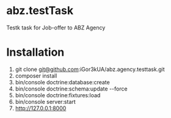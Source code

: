abz.testTask
===========

Testk task for Job-offer to ABZ Agency

# Installation

1) git clone git@github.com:iGor3kUA/abz.agency.testtask.git
2) composer install
3) bin/console doctrine:database:create
4) bin/console doctrine:schema:update --force
5) bin/console doctrine:fixtures:load
6) bin/console server:start
7) http://127.0.0.1:8000

